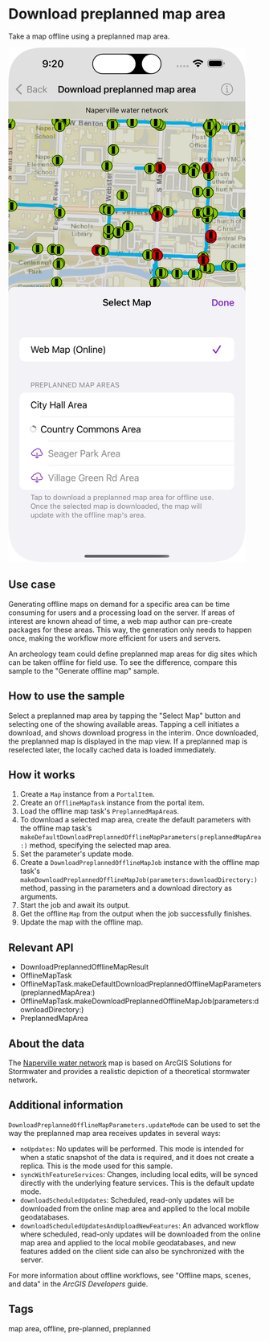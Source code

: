 # Download preplanned map area

Take a map offline using a preplanned map area.

![Screenshot of download preplanned map area sample](download-preplanned-map-area.png)

## Use case

Generating offline maps on demand for a specific area can be time consuming for users and a processing load on the server. If areas of interest are known ahead of time, a web map author can pre-create packages for these areas. This way, the generation only needs to happen once, making the workflow more efficient for users and servers.

An archeology team could define preplanned map areas for dig sites which can be taken offline for field use. To see the difference, compare this sample to the "Generate offline map" sample.

## How to use the sample

Select a preplanned map area by tapping the "Select Map" button and selecting one of the showing available areas. Tapping a cell initiates a download, and shows download progress in the interim. Once downloaded, the preplanned map is displayed in the map view. If a preplanned map is reselected later, the locally cached data is loaded immediately.

## How it works

1. Create a `Map` instance from a `PortalItem`.
2. Create an `OfflineMapTask` instance from the portal item.
3. Load the offline map task's `PreplannedMapArea`s.
4. To download a selected map area, create the default parameters with the offline map task's `makeDefaultDownloadPreplannedOfflineMapParameters(preplannedMapArea:)` method, specifying the selected map area.
5. Set the parameter's update mode.
6. Create a `DownloadPreplannedOfflineMapJob` instance with the offline map task's `makeDownloadPreplannedOfflineMapJob(parameters:downloadDirectory:)` method, passing in the parameters and a download directory as arguments.
7. Start the job and await its output.
8. Get the offline `Map` from the output when the job successfully finishes.
9. Update the map with the offline map.

## Relevant API

* DownloadPreplannedOfflineMapResult
* OfflineMapTask
* OfflineMapTask.makeDefaultDownloadPreplannedOfflineMapParameters(preplannedMapArea:)
* OfflineMapTask.makeDownloadPreplannedOfflineMapJob(parameters:downloadDirectory:)
* PreplannedMapArea

## About the data

The [Naperville water network](https://www.arcgis.com/home/item.html?id=acc027394bc84c2fb04d1ed317aac674) map is based on ArcGIS Solutions for Stormwater and provides a realistic depiction of a theoretical stormwater network.

## Additional information

`DownloadPreplannedOfflineMapParameters.updateMode` can be used to set the way the preplanned map area receives updates in several ways:

* `noUpdates`: No updates will be performed. This mode is intended for when a static snapshot of the data is required, and it does not create a replica. This is the mode used for this sample.
* `syncWithFeatureServices`: Changes, including local edits, will be synced directly with the underlying feature services. This is the default update mode.
* `downloadScheduledUpdates`: Scheduled, read-only updates will be downloaded from the online map area and applied to the local mobile geodatabases.
* `downloadScheduledUpdatesAndUploadNewFeatures`: An advanced workflow where scheduled, read-only updates will be downloaded from the online map area and applied to the local mobile geodatabases, and new features added on the client side can also be synchronized with the server.

For more information about offline workflows, see "Offline maps, scenes, and data" in the *ArcGIS Developers* guide.

## Tags

map area, offline, pre-planned, preplanned
